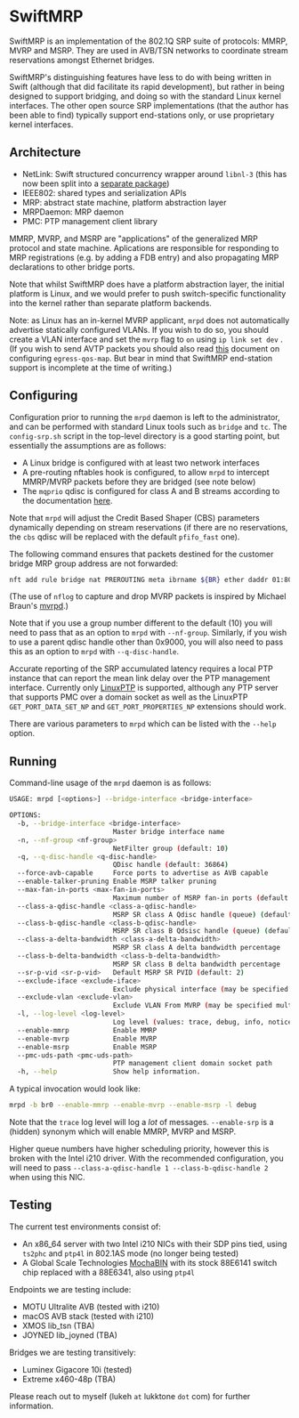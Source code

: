 # SwiftMRP

SwiftMRP is an implementation of the 802.1Q SRP suite of protocols: MMRP, MVRP and MSRP. They are used in AVB/TSN networks to coordinate stream reservations amongst Ethernet bridges.

SwiftMRP's distinguishing features have less to do with being written in Swift (although that did facilitate its rapid development), but rather in being designed to support bridging, and doing so with the standard Linux kernel interfaces. The other open source SRP implementations (that the author has been able to find) typically support end-stations only, or use proprietary kernel interfaces.

## Architecture

* NetLink: Swift structured concurrency wrapper around `libnl-3` (this has now been split into a [separate package](https://github.com/PADL/NetLinkSwift))
* IEEE802: shared types and serialization APIs
* MRP: abstract state machine, platform abstraction layer
* MRPDaemon: MRP daemon
* PMC: PTP management client library

MMRP, MVRP, and MSRP are "applications" of the generalized MRP protocol and state machine. Aplications are responsible for responding to MRP registrations (e.g. by adding a FDB entry) and also propagating MRP declarations to other bridge ports.

Note that whilst SwiftMRP does have a platform abstraction layer, the initial platform is Linux, and we would prefer to push switch-specific functionality into the kernel rather than separate platform backends.

Note: as Linux has an in-kernel MVRP applicant, `mrpd` does not automatically advertise statically configured VLANs. If you wish to do so, you should create a VLAN interface and set the `mvrp` flag to `on` using `ip link set dev` . (If you wish to send AVTP packets you should also read [this](https://tsn.readthedocs.io/vlan.html) document on configuring `egress-qos-map`. But bear in mind that SwiftMRP end-station support is incomplete at the time of writing.)

## Configuring

Configuration prior to running the `mrpd` daemon is left to the administrator, and can be performed with standard Linux tools such as `bridge` and `tc`. The `config-srp.sh` script in the top-level directory is a good starting point, but essentially the assumptions are as follows:

* A Linux bridge is configured with at least two network interfaces
* A pre-routing nftables hook is configured, to allow `mrpd` to intercept MMRP/MVRP packets before they are bridged (see note below)
* The `mqprio` qdisc is configured for class A and B streams according to the documentation [here](https://tsn.readthedocs.io/qdiscs.html).

Note that `mrpd` will adjust the Credit Based Shaper (CBS) parameters dynamically depending on stream reservations (if there are no reservations, the `cbs` qdisc will be replaced with the default `pfifo_fast` one).

The following command ensures that packets destined for the customer bridge MRP group address are not forwarded:

```bash
nft add rule bridge nat PREROUTING meta ibrname ${BR} ether daddr 01:80:c2:00:00:21 log group 10 drop
```

(The use of `nflog` to capture and drop MVRP packets is inspired by Michael Braun's [mvrpd](https://github.com/michael-dev/mvrpd).)

Note that if you use a group number different to the default (10) you will need to pass that as an option to `mrpd` with `--nf-group`. Similarly, if you wish to use a parent qdisc handle other than 0x9000, you will also need to pass this as an option to `mrpd` with `--q-disc-handle`.

Accurate reporting of the SRP accumulated latency requires a local PTP instance that can report the mean link delay over the PTP management interface. Currently only [LinuxPTP](https://linuxptp.nwtime.org) is supported, although any PTP server that supports PMC over a domain socket as well as the LinuxPTP `GET_PORT_DATA_SET_NP` and `GET_PORT_PROPERTIES_NP` extensions should work.

There are various parameters to `mrpd` which can be listed with the `--help` option.

## Running

Command-line usage of the `mrpd` daemon is as follows:

```bash
USAGE: mrpd [<options>] --bridge-interface <bridge-interface>

OPTIONS:
  -b, --bridge-interface <bridge-interface>
                          Master bridge interface name
  -n, --nf-group <nf-group>
                          NetFilter group (default: 10)
  -q, --q-disc-handle <q-disc-handle>
                          QDisc handle (default: 36864)
  --force-avb-capable     Force ports to advertise as AVB capable
  --enable-talker-pruning Enable MSRP talker pruning
  --max-fan-in-ports <max-fan-in-ports>
                          Maximum number of MSRP fan-in ports (default: 0)
  --class-a-qdisc-handle <class-a-qdisc-handle>
                          MSRP SR class A Qdisc handle (queue) (default: 4)
  --class-b-qdisc-handle <class-b-qdisc-handle>
                          MSRP SR class B Qdsisc handle (queue) (default: 3)
  --class-a-delta-bandwidth <class-a-delta-bandwidth>
                          MSRP SR class A delta bandwidth percentage
  --class-b-delta-bandwidth <class-b-delta-bandwidth>
                          MSRP SR class B delta bandwidth percentage
  --sr-p-vid <sr-p-vid>   Default MSRP SR PVID (default: 2)
  --exclude-iface <exclude-iface>
                          Exclude physical interface (may be specified multiple times)
  --exclude-vlan <exclude-vlan>
                          Exclude VLAN From MVRP (may be specified multiple times)
  -l, --log-level <log-level>
                          Log level (values: trace, debug, info, notice, warning, error, critical; default: info)
  --enable-mmrp           Enable MMRP
  --enable-mvrp           Enable MVRP
  --enable-msrp           Enable MSRP
  --pmc-uds-path <pmc-uds-path>
                          PTP management client domain socket path
  -h, --help              Show help information.
```

A typical invocation would look like:

```bash
mrpd -b br0 --enable-mmrp --enable-mvrp --enable-msrp -l debug
```

Note that the `trace` log level will log a _lot_ of messages. `--enable-srp` is a (hidden) synonym which will enable MMRP, MVRP and MSRP.

Higher queue numbers have higher scheduling priority, however this is broken with the Intel i210 driver. With the recommended configuration, you will need to pass `--class-a-qdisc-handle 1 --class-b-qdisc-handle 2` when using this NIC.

## Testing

The current test environments consist of:

* An x86\_64 server with two Intel i210 NICs with their SDP pins tied, using `ts2phc` and `ptp4l` in 802.1AS mode (no longer being tested)
* A Global Scale Technologies [MochaBIN](https://globalscaletechnologies.com/product/mochabin-copy/) with its stock 88E6141 switch chip replaced with a 88E6341, also using `ptp4l`

Endpoints we are testing include:

* MOTU Ultralite AVB (tested with i210)
* macOS AVB stack (tested with i210)
* XMOS lib\_tsn (TBA)
* JOYNED lib\_joyned (TBA)

Bridges we are testing transitively:

* Luminex Gigacore 10i (tested)
* Extreme x460-48p (TBA)

Please reach out to myself (lukeh `at` lukktone `dot` com) for further information.

